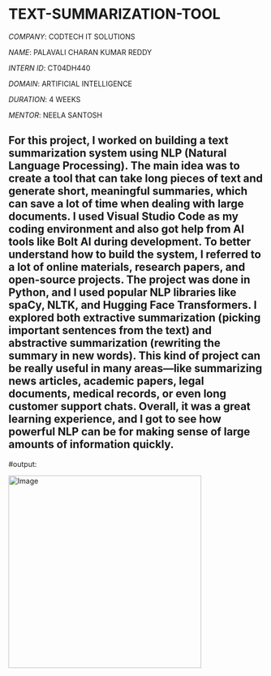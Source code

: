 # TEXT-SUMMARIZATION-TOOL

*COMPANY*: CODTECH IT SOLUTIONS

*NAME*: PALAVALI CHARAN KUMAR REDDY

*INTERN ID*: CT04DH440

*DOMAIN*: ARTIFICIAL INTELLIGENCE

*DURATION*: 4 WEEKS

*MENTOR*: NEELA SANTOSH

## For this project, I worked on building a text summarization system using NLP (Natural Language Processing). The main idea was to create a tool that can take long pieces of text and generate short, meaningful summaries, which can save a lot of time when dealing with large documents. I used Visual Studio Code as my coding environment and also got help from AI tools like Bolt AI during development. To better understand how to build the system, I referred to a lot of online materials, research papers, and open-source projects. The project was done in Python, and I used popular NLP libraries like spaCy, NLTK, and Hugging Face Transformers. I explored both extractive summarization (picking important sentences from the text) and abstractive summarization (rewriting the summary in new words). This kind of project can be really useful in many areas—like summarizing news articles, academic papers, legal documents, medical records, or even long customer support chats. Overall, it was a great learning experience, and I got to see how powerful NLP can be for making sense of large amounts of information quickly.

#output:

<img width="380" alt="Image" src="https://github.com/user-attachments/assets/91772b99-e166-41cc-ba16-20d5765e4fb8" />


